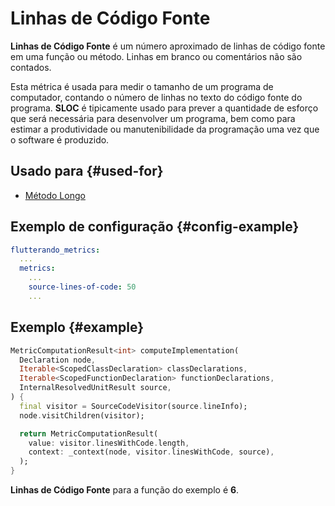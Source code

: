 # Linhas de Código Fonte

**Linhas de Código Fonte** é um número aproximado de linhas de código fonte em uma função ou método. Linhas em branco ou comentários não são contados.

Esta métrica é usada para medir o tamanho de um programa de computador, contando o número de linhas no texto do código fonte do programa. **SLOC** é tipicamente usado para prever a quantidade de esforço que será necessária para desenvolver um programa, bem como para estimar a produtividade ou manutenibilidade da programação uma vez que o software é produzido.

## Usado para {#used-for}

* [Método Longo](../anti-patterns/long-method.md)

## Exemplo de configuração {#config-example}

```yaml
flutterando_metrics:
  ...
  metrics:
    ...
    source-lines-of-code: 50
    ...
```

## Exemplo {#example}

```dart
MetricComputationResult<int> computeImplementation(
  Declaration node,
  Iterable<ScopedClassDeclaration> classDeclarations,
  Iterable<ScopedFunctionDeclaration> functionDeclarations,
  InternalResolvedUnitResult source,
) {
  final visitor = SourceCodeVisitor(source.lineInfo);
  node.visitChildren(visitor);

  return MetricComputationResult(
    value: visitor.linesWithCode.length,
    context: _context(node, visitor.linesWithCode, source),
  );
}
```

**Linhas de Código Fonte** para a função do exemplo é **6**.
